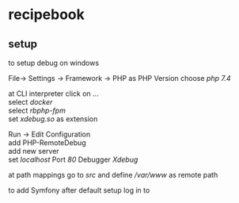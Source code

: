 # recipebook
## setup
to setup debug on windows

File-> Settings -> Framework -> PHP
as PHP Version choose *php 7.4*

at CLI interpreter click on ...  
select *docker*  
select *rbphp-fpm*   
set *xdebug.so* as extension  

Run -> Edit Configuration  
add PHP-RemoteDebug  
add new server  
set *localhost* Port *80* Debugger *Xdebug*  

at path mappings go to *src* and define */var/www* as remote path  

to add Symfony after default setup log in to 